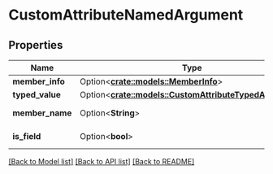 # CustomAttributeNamedArgument

## Properties

Name | Type | Description | Notes
------------ | ------------- | ------------- | -------------
**member_info** | Option<[**crate::models::MemberInfo**](MemberInfo.md)> |  | [optional]
**typed_value** | Option<[**crate::models::CustomAttributeTypedArgument**](CustomAttributeTypedArgument.md)> |  | [optional]
**member_name** | Option<**String**> |  | [optional][readonly]
**is_field** | Option<**bool**> |  | [optional][readonly]

[[Back to Model list]](../README.md#documentation-for-models) [[Back to API list]](../README.md#documentation-for-api-endpoints) [[Back to README]](../README.md)



